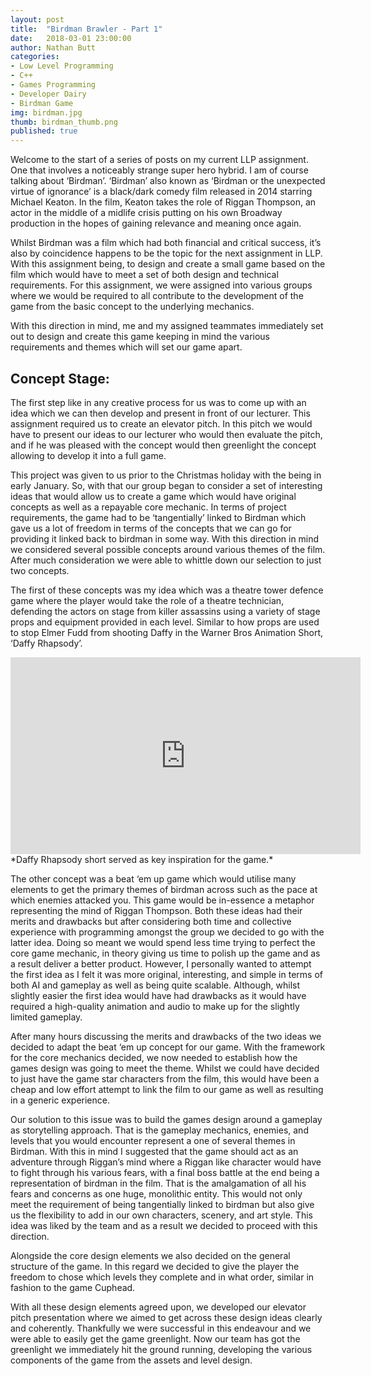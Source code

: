 ```yaml
---
layout: post
title:  "Birdman Brawler - Part 1"
date:   2018-03-01 23:00:00
author: Nathan Butt
categories:
- Low Level Programming
- C++
- Games Programming
- Developer Dairy
- Birdman Game
img: birdman.jpg
thumb: birdman_thumb.png
published: true
---
```

Welcome to the start of a series of posts on my current LLP assignment. One that involves a noticeably strange super hero hybrid. I am of course talking about ‘Birdman’.
‘Birdman’ also known as ‘Birdman or the unexpected virtue of ignorance’ is a black/dark comedy film released in 2014 starring Michael Keaton.  In the film, Keaton takes the role of Riggan Thompson, an actor in the middle of a midlife crisis putting on his own Broadway production in the hopes of gaining relevance and meaning once again.

<!--more-->

Whilst Birdman was a film which had both financial and critical success, it’s also by coincidence happens to be the topic for the next assignment in LLP. With this assignment being, to design and create a small game based on the film which would have to meet a set of both design and technical requirements. For this assignment, we were assigned into various groups where we would be required to all contribute to the development of the game from the basic concept to the underlying mechanics.

With this direction in mind, me and my assigned teammates immediately set out to design and create this game keeping in mind the various requirements and themes which will set our game apart.

## Concept Stage:
The first step like in any creative process for us was to come up with an idea which we can then develop and present in front of our lecturer. This assignment required us to create an elevator pitch. In this pitch we would have to present our ideas to our lecturer who would then evaluate the pitch, and if he was pleased with the concept would then greenlight the concept allowing to develop it into a full game.

This project was given to us prior to the Christmas holiday with the being in early January. So, with that our group began to consider a set of interesting ideas that would allow us to create a game which would have original concepts as well as a repayable core mechanic.
In terms of project requirements, the game had to be ‘tangentially’ linked to Birdman which gave us a lot of freedom in terms of the concepts that we can go for providing it linked back to birdman in some way. With this direction in mind we considered several possible concepts around various themes of the film. After much consideration we were able to whittle down our selection to just two concepts.  

The first of these concepts was my idea which was a theatre tower defence game where the player would take the role of a theatre technician, defending the actors on stage from killer assassins using a variety of stage props and equipment provided in each level. Similar to how props are used to stop Elmer Fudd from shooting Daffy in the Warner Bros Animation Short, ‘Daffy Rhapsody’.

<iframe width="560" height="315" src="https://www.youtube.com/embed/Ala8dGr1soU?start=65" frameborder="0" allow="autoplay; encrypted-media" allowfullscreen></iframe>
*Daffy Rhapsody short served as key inspiration for the game.*

The other concept was a beat ‘em up game which would utilise many elements to get the primary themes of birdman across such as the pace at which enemies attacked you. This game would be in-essence a metaphor representing the mind of Riggan Thompson.
Both these ideas had their merits and drawbacks but after considering both time and collective experience with programming amongst the group we decided to go with the latter idea. Doing so meant we would spend less time trying to perfect the core game mechanic, in theory giving us time to polish up the game and as a result deliver a better product. However, I personally wanted to attempt the first idea as I felt it was more original, interesting, and simple in terms of both AI and gameplay as well as being quite scalable. Although, whilst slightly easier the first idea would have had drawbacks as it would have required a high-quality animation and audio to make up for the slightly limited gameplay.

After many hours discussing the merits and drawbacks of the two ideas we decided to adapt the beat ‘em up concept for our game. With the framework for the core mechanics decided, we now needed to establish how the games design was going to meet the theme. Whilst we could have decided to just have the game star characters from the film, this would have been a cheap and low effort attempt to link the film to our game as well as resulting in a generic experience.

Our solution to this issue was to build the games design around a gameplay as storytelling approach. That is the gameplay mechanics, enemies, and levels that you would encounter represent a one of several themes in Birdman. With this in mind I suggested that the game should act as an adventure through Riggan’s mind where a Riggan like character would have to fight through his various fears, with a final boss battle at the end being a representation of birdman in the film. That is the amalgamation of all his fears and concerns as one huge, monolithic entity. This would not only meet the requirement of being tangentially linked to birdman but also give us the flexibility to add in our own characters, scenery, and art style. This idea was liked by the team and as a result we decided to proceed with this direction.

Alongside the core design elements we also decided on the general structure of the game. In this regard we decided to give the player the freedom to chose which levels they complete and in what order, similar in fashion to the game Cuphead.

With all these design elements agreed upon, we developed our elevator pitch presentation where we aimed to get across these design ideas clearly and coherently. Thankfully we were successful in this endeavour and we were able to easily get the game greenlight. Now our team has got the greenlight we immediately hit the ground running, developing the various components of the game from the assets and level design.
